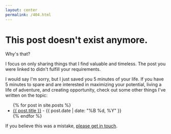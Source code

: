 ```yaml
---
layout: center
permalink: /404.html
---
```


# This post doesn't exist anymore.

Why's that?

I focus on only sharing things that I find valuable and timeless. The post you were linked to didn't fulfill your requirements.

I would say I'm sorry, but I just saved you 5 minutes of your life. If you have 5 minutes to spare and are interested in maximizing your potential, living a life of adventure, and creating opportunity, check out some other things I've written on the topic:

<p><ul>
  {% for post in site.posts %}
    <li>
      <a href="{{ post.url }}">{{ post.title }}</a>  - {{ post.date | date: "%B %d, %Y" }}
    </li>
  {% endfor %}
</ul></p>

If you believe this was a mistake, [please get in touch](http://rmorabia.com/contact).
